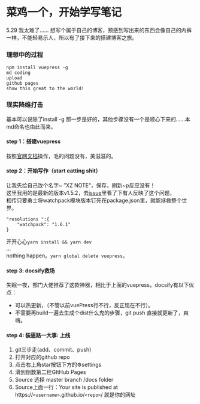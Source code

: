 # 菜鸡一个，开始学写笔记 
5.29 我太难了...... 
想写个属于自己的博客，预感到写出来的东西会像自己的内裤一样，不能轻易示人，所以有了接下来的搭建博客之旅。  
### 理想中的过程
```
npm install vuepress -g 
md coding
upload
github pages
show this great to the world!
```  
### 现实降维打击
基本可以说除了install -g 那一步是好的，其他步骤没有一个是顺心下来的……本md命名也由此而来。
#### step 1：搭建vuepress
按照[官网文档](https://www.vuepress.cn/guide/getting-started.html)操作，毛的问题没有，美滋滋的。
#### step 2：开始写作（start eatting shit）
让我先给自己改个名字~ ”XZ NOTE“，保存，刷新~p反应没有！  
这里我用的是最新的版本v1.5.2，去[issue](https://github.com/vuejs/vuepress/issues/2392)里看了下有人反映了这个问题，  
相传只要勇士将watchpack模块版本钉死在package.json里，就能拯救整个世界。
```
"resolutions ":{
	"watchpack": "1.6.1"
}
```
开开心心`yarn install && yarn dev`  
...  
nothing happen。`yarn global delete vuepress`。  
#### step 3: docsify救场
失眠一夜，部门大佬推荐了这款神器，相比于上面的vuepress，docsify有以下优点：
- 可以热更新，（不管以前vuePress行不行，反正现在不行）。
- 不需要再build一遍去生成个dist什么鬼的步骤，git push 直接就更新了，爽嗨。  

#### step 4: 装逼路一大事: 上线
1. git三步走(add、commit、push)
2. 打开对应的github repo
3. 点击右上角star按钮下方的⚙settings
4. 滑到倒数第二栏GItHub Pages
5. Source 选择 master branch /docs folder
6. Source上面一行：Your site is published at https://`<username>`.github.io/`<repo>`/ 就是你的网址

